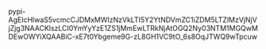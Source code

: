 pypi-AgEIcHlwaS5vcmcCJDMxMWIzNzVkLTI5Y2YtNDVmZC1iZDM5LTZlMzVjNjVjZjg3NAACKlszLCI0YmYyYzE1ZS1jMmEwLTRkNjAtOGQ2Ny03NTM1MGQwMDEwOWYiXQAABiC-xE7t0Ybgeme9G-zL8GH1VC9tO_6s8OqJTWQ9wTpcuw
